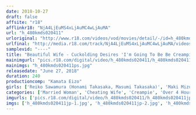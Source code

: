```yaml
---
date: 2018-10-27
draft: false
affsite: "r18"
afflinkr18: "NjA4LjEuMS4xLjAuMC4wLjAuMA"
url: "h_480kmds020411"
urloriginal: "http://www.r18.com/videos/vod/movies/detail/-/id=h_480kmds020411"
urlfinal: "http://media.r18.com/track/NjA4LjEuMS4xLjAuMC4wLjAuMA/videos/vod/movies/detail/-/id=h_480kmds020411"
samplevid: "----"
title: "Beautiful Wife - Cuckolding Desires 'I'm Going To Be Be Creampied By A Stranger, Dear'"
mainimgurl: "pics.r18.com/digital/video/h_480kmds020411/h_480kmds020411ps.jpg"
mainimgs: "h_480kmds020411ps.jpg"
releasedate: "June 27, 2018"
duration: 240
productioncomp: "Kamata Eizo"
girls: ['Reiko Sawamura (Honami Takasaka, Masumi Takasaka)', 'Maki Mizusawa', 'Nozomi Mashiro', 'Anna Moriyama', 'Kana Aizawa', 'Waka Ninomiya']
categories: ['Married Woman', 'Cheating Wife', 'Creampie', 'Over 4 Hours']
imgurls: ['pics.r18.com/digital/video/h_480kmds020411/h_480kmds020411jp-1.jpg', 'pics.r18.com/digital/video/h_480kmds020411/h_480kmds020411jp-2.jpg', 'pics.r18.com/digital/video/h_480kmds020411/h_480kmds020411jp-3.jpg', 'pics.r18.com/digital/video/h_480kmds020411/h_480kmds020411jp-4.jpg', 'pics.r18.com/digital/video/h_480kmds020411/h_480kmds020411jp-5.jpg', 'pics.r18.com/digital/video/h_480kmds020411/h_480kmds020411jp-6.jpg', 'pics.r18.com/digital/video/h_480kmds020411/h_480kmds020411jp-7.jpg', 'pics.r18.com/digital/video/h_480kmds020411/h_480kmds020411jp-8.jpg', 'pics.r18.com/digital/video/h_480kmds020411/h_480kmds020411jp-9.jpg', 'pics.r18.com/digital/video/h_480kmds020411/h_480kmds020411jp-10.jpg', 'pics.r18.com/digital/video/h_480kmds020411/h_480kmds020411jp-11.jpg', 'pics.r18.com/digital/video/h_480kmds020411/h_480kmds020411jp-12.jpg', 'pics.r18.com/digital/video/h_480kmds020411/h_480kmds020411jp-13.jpg', 'pics.r18.com/digital/video/h_480kmds020411/h_480kmds020411jp-14.jpg', 'pics.r18.com/digital/video/h_480kmds020411/h_480kmds020411jp-15.jpg', 'pics.r18.com/digital/video/h_480kmds020411/h_480kmds020411jp-16.jpg', 'pics.r18.com/digital/video/h_480kmds020411/h_480kmds020411jp-17.jpg', 'pics.r18.com/digital/video/h_480kmds020411/h_480kmds020411jp-18.jpg', 'pics.r18.com/digital/video/h_480kmds020411/h_480kmds020411jp-19.jpg', 'pics.r18.com/digital/video/h_480kmds020411/h_480kmds020411jp-20.jpg']
imgs: ['h_480kmds020411jp-1.jpg', 'h_480kmds020411jp-2.jpg', 'h_480kmds020411jp-3.jpg', 'h_480kmds020411jp-4.jpg', 'h_480kmds020411jp-5.jpg', 'h_480kmds020411jp-6.jpg', 'h_480kmds020411jp-7.jpg', 'h_480kmds020411jp-8.jpg', 'h_480kmds020411jp-9.jpg', 'h_480kmds020411jp-10.jpg', 'h_480kmds020411jp-11.jpg', 'h_480kmds020411jp-12.jpg', 'h_480kmds020411jp-13.jpg', 'h_480kmds020411jp-14.jpg', 'h_480kmds020411jp-15.jpg', 'h_480kmds020411jp-16.jpg', 'h_480kmds020411jp-17.jpg', 'h_480kmds020411jp-18.jpg', 'h_480kmds020411jp-19.jpg', 'h_480kmds020411jp-20.jpg']
---
```


